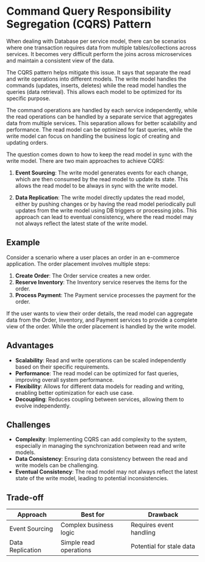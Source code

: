 # Command Query Responsibility Segregation (CQRS) Pattern

When dealing with Database per service model, there can be scenarios where one transaction requires data from multiple tables/collections across services. It becomes very difficult perform the joins across microservices and maintain a consistent view of the data.

The CQRS pattern helps mitigate this issue. It says that separate the read and write operations into different models. The write model handles the commands (updates, inserts, deletes) while the read model handles the queries (data retrieval). This allows each model to be optimized for its specific purpose.

The command operations are handled by each service independently, while the read operations can be handled by a separate service that aggregates data from multiple services. This separation allows for better scalability and performance. The read model can be optimized for fast queries, while the write model can focus on handling the business logic of creating and updating orders.

The question comes down to how to keep the read model in sync with the write model. There are two main approaches to achieve CQRS:

1. **Event Sourcing**: The write model generates events for each change, which are then consumed by the read model to update its state. This allows the read model to be always in sync with the write model.

2. **Data Replication**: The write model directly updates the read model, either by pushing changes or by having the read model periodically pull updates from the write model using DB triggers or processing jobs. This approach can lead to eventual consistency, where the read model may not always reflect the latest state of the write model.

## Example

Consider a scenario where a user places an order in an e-commerce application. The order placement involves multiple steps:

1. **Create Order**: The Order service creates a new order.
2. **Reserve Inventory**: The Inventory service reserves the items for the order.
3. **Process Payment**: The Payment service processes the payment for the order.

If the user wants to view their order details, the read model can aggregate data from the Order, Inventory, and Payment services to provide a complete view of the order. While the order placement is handled by the write model.

## Advantages

- **Scalability**: Read and write operations can be scaled independently based on their specific requirements.
- **Performance**: The read model can be optimized for fast queries, improving overall system performance.
- **Flexibility**: Allows for different data models for reading and writing, enabling better optimization for each use case.
- **Decoupling**: Reduces coupling between services, allowing them to evolve independently.

## Challenges

- **Complexity**: Implementing CQRS can add complexity to the system, especially in managing the synchronization between read and write models.
- **Data Consistency**: Ensuring data consistency between the read and write models can be challenging.
- **Eventual Consistency**: The read model may not always reflect the latest state of the write model, leading to potential inconsistencies.

## Trade-off

| Approach         | Best for               | Drawback                 |
| ---------------- | ---------------------- | ------------------------ |
| Event Sourcing   | Complex business logic | Requires event handling  |
| Data Replication | Simple read operations | Potential for stale data |
